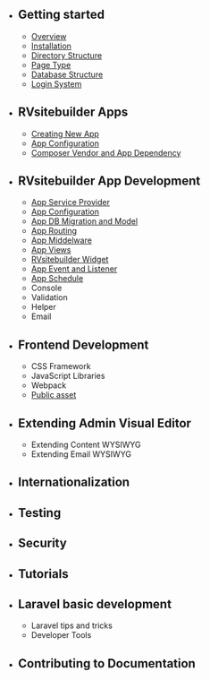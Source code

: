 - ## Getting started
    - [Overview](overview.md)   
    - [Installation](installation.md)
    - [Directory Structure](directory-structure.md)
    - [Page Type](page-type.md)
    - [Database Structure](database-structure.md)
    - [Login System](login-system.md)
- ## RVsitebuilder Apps
    - [Creating New App](creating-new-app.md)
    - [App Configuration](app-configuration-app-json.md) 
    - [Composer Vendor and App Dependency](composer-vendor-and-app-dependency.md)
- ## RVsitebuilder App Development
    - [App Service Provider](app-service-provider.md)
    - [App Configuration](app-configuration.md) 
    - [App DB Migration and Model](app-database-migration-and-model.md)
    - [App Routing](app-routing.md)
    - [App Middelware](app-middleware.md)
    - [App Views](app-views.md) 
    - [RVsitebuilder Widget](rvsitebuilder-widget.md)
    - [App Event and Listener](app-event-listener.md) 
    - [App Schedule](App-schedule.md) 
    - Console
    - Validation
    - Helper
    - Email
- ## Frontend Development
    - CSS Framework
    - JavaScript Libraries
    - Webpack 
    - [Public asset](public-asset.md) 
- ## Extending Admin Visual Editor
    -  Extending Content WYSIWYG
    -  Extending Email WYSIWYG
- ## Internationalization
- ## Testing
- ## Security
- ## Tutorials
- ## Laravel basic development
    - Laravel tips and tricks
    - Developer Tools 
- ## Contributing to Documentation



